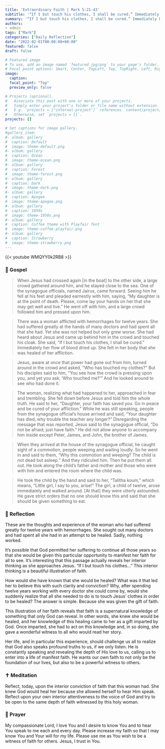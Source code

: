 ```yaml
---
title: 'Extraordinary Faith | Mark 5:21-43'
subtitle: '“If I but touch his clothes, I shall be cured.” Immediately her flow of blood dried up. She felt in her body that she was healed of her affliction.  Mark 5:28-29'
summary: '“If I but touch his clothes, I shall be cured.” Immediately her flow of blood dried up. She felt in her body that she was healed of her affliction.  Mark 5:28-29'
authors:
- admin
tags: ["Mark"]
categories: ["Daily Reflection"]
date: "2022-02-01T00:00:00+08:00"
featured: false
draft: false

# Featured image
# To use, add an image named `featured.jpg/png` to your page's folder.
# Focal point options: Smart, Center, TopLeft, Top, TopRight, Left, Right, BottomLeft, Bottom, BottomRight
image:
  caption:
  focal_point: "Top"
  preview_only: false

# Projects (optional).
#   Associate this post with one or more of your projects.
#   Simply enter your project's folder or file name without extension.
#   E.g. `projects = ["internal-project"]` references `content/project/deep-learning/index.md`.
#   Otherwise, set `projects = []`.
projects: []

# Set captions for image gallery.
#gallery_item:
#- album: gallery
#  caption: Default
#  image: theme-default.png
#- album: gallery
#  caption: Ocean
#  image: theme-ocean.png
#- album: gallery
#  caption: Forest
#  image: theme-forest.png
#- album: gallery
#  caption: Dark
#  image: theme-dark.png
#- album: gallery
#  caption: Apogee
#  image: theme-apogee.png
#- album: gallery
#  caption: 1950s
#  image: theme-1950s.png
#- album: gallery
#  caption: Coffee theme with Playfair font
#  image: theme-coffee-playfair.png
#- album: gallery
#  caption: Strawberry
#  image: theme-strawberry.png
---
```


{{< youtube WMQYY0k2RB8 >}}

### :love_letter: Gospel
> When Jesus had crossed again [in the boat] to the other side, a large crowd gathered around him, and he stayed close to the sea. One of the synagogue officials, named Jairus, came forward. Seeing him he fell at his feet and pleaded earnestly with him, saying, “My daughter is at the point of death. Please, come lay your hands on her that she may get well and live.” He went off with him, and a large crowd followed him and pressed upon him.

> There was a woman afflicted with hemorrhages for twelve years. She had suffered greatly at the hands of many doctors and had spent all that she had. Yet she was not helped but only grew worse. She had heard about Jesus and came up behind him in the crowd and touched his cloak. She said, “If I but touch his clothes, I shall be cured.” Immediately her flow of blood dried up. She felt in her body that she was healed of her affliction.

> Jesus, aware at once that power had gone out from him, turned around in the crowd and asked, “Who has touched my clothes?” But his disciples said to him, “You see how the crowd is pressing upon you, and yet you ask, ‘Who touched me?’” And he looked around to see who had done it.

> The woman, realizing what had happened to her, approached in fear and trembling. She fell down before Jesus and told him the whole truth. He said to her, “Daughter, your faith has saved you. Go in peace and be cured of your affliction.”
> While he was still speaking, people from the synagogue official’s house arrived and said, “Your daughter has died; why trouble the teacher any longer?” Disregarding the message that was reported, Jesus said to the synagogue official, “Do not be afraid; just have faith.” He did not allow anyone to accompany him inside except Peter, James, and John, the brother of James.

> When they arrived at the house of the synagogue official, he caught sight of a commotion, people weeping and wailing loudly. So he went in and said to them, “Why this commotion and weeping? The child is not dead but asleep.” And they ridiculed him. Then he put them all out. He took along the child’s father and mother and those who were with him and entered the room where the child was.

> He took the child by the hand and said to her, “Talitha koum,” which means, “Little girl, I say to you, arise!” The girl, a child of twelve, arose immediately and walked around. [At that] they were utterly astounded. He gave strict orders that no one should know this and said that she should be given something to eat.

### :speech_balloon: Reflection
These are the thoughts and experience of the woman who had suffered greatly for twelve years with hemorrhages.  She sought out many doctors and had spent all she had in an attempt to be healed.  Sadly, nothing worked.

It’s possible that God permitted her suffering to continue all those years so that she would be given this particular opportunity to manifest her faith for all to see.  It’s interesting that this passage actually reveals her interior thinking as she approaches Jesus.  “If I but touch his clothes…”  This interior thinking is a beautiful illustration of faith.

How would she have known that she would be healed?  What was it that led her to believe this with such clarity and conviction?  Why, after spending twelve years working with every doctor she could come by, would she suddenly realize that all she needed to do is to touch Jesus’ clothes in order to be healed?  The answer is simple.  Because she was given the gift of faith.

This illustration of her faith reveals that faith is a supernatural knowledge of something that only God can reveal.  In other words, she knew she would be healed, and her knowledge of this healing came to her as a gift imparted by God.  Once imparted, she had to act on this knowledge and, in so doing, she gave a wonderful witness to all who would read her story.

Her life, and in particular this experience, should challenge us all to realize that God also speaks profound truths to us, if we only listen.  He is constantly speaking and revealing the depth of His love to us, calling us to enter into a life of manifest faith.  He wants our own faith to not only be the foundation of our lives, but also to be a powerful witness to others.  

### :latin_cross: Meditation
Reflect, today, upon the interior conviction of faith that this woman had.  She knew God would heal her because she allowed herself to hear Him speak.  Reflect upon your own interior attentiveness to the voice of God and try to be open to the same depth of faith witnessed by this holy woman.

### :pray: Prayer
My compassionate Lord, I love You and I desire to know You and to hear You speak to me each and every day.  Please increase my faith so that I may know You and Your will for my life.  Please use me as You wish to be a witness of faith for others.  Jesus, I trust in You.
